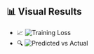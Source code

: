 ## 📊 Visual Results

- 📈 ![Training Loss](docs/training_loss.png)
- 🔍 ![Predicted vs Actual](docs/pred_vs_actual.png)